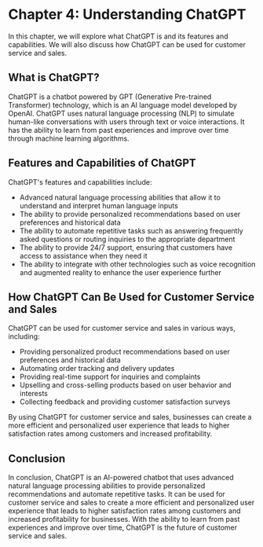 Chapter 4: Understanding ChatGPT
================================

In this chapter, we will explore what ChatGPT is and its features and capabilities. We will also discuss how ChatGPT can be used for customer service and sales.

What is ChatGPT?
----------------

ChatGPT is a chatbot powered by GPT (Generative Pre-trained Transformer) technology, which is an AI language model developed by OpenAI. ChatGPT uses natural language processing (NLP) to simulate human-like conversations with users through text or voice interactions. It has the ability to learn from past experiences and improve over time through machine learning algorithms.

Features and Capabilities of ChatGPT
------------------------------------

ChatGPT's features and capabilities include:

* Advanced natural language processing abilities that allow it to understand and interpret human language inputs
* The ability to provide personalized recommendations based on user preferences and historical data
* The ability to automate repetitive tasks such as answering frequently asked questions or routing inquiries to the appropriate department
* The ability to provide 24/7 support, ensuring that customers have access to assistance when they need it
* The ability to integrate with other technologies such as voice recognition and augmented reality to enhance the user experience further

How ChatGPT Can Be Used for Customer Service and Sales
------------------------------------------------------

ChatGPT can be used for customer service and sales in various ways, including:

* Providing personalized product recommendations based on user preferences and historical data
* Automating order tracking and delivery updates
* Providing real-time support for inquiries and complaints
* Upselling and cross-selling products based on user behavior and interests
* Collecting feedback and providing customer satisfaction surveys

By using ChatGPT for customer service and sales, businesses can create a more efficient and personalized user experience that leads to higher satisfaction rates among customers and increased profitability.

Conclusion
----------

In conclusion, ChatGPT is an AI-powered chatbot that uses advanced natural language processing abilities to provide personalized recommendations and automate repetitive tasks. It can be used for customer service and sales to create a more efficient and personalized user experience that leads to higher satisfaction rates among customers and increased profitability for businesses. With the ability to learn from past experiences and improve over time, ChatGPT is the future of customer service and sales.

